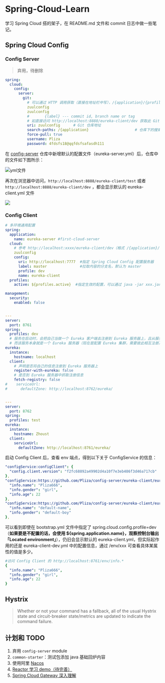 # Spring-Cloud-Learn
学习 Spring Cloud 搭的架子，在 README.md 文件和 commit 日志中做一些笔记。

## Spring Cloud Config

### Config Server

> 弃用，待删除

```yaml
spring:  
  cloud:
    config:
      server:
        git:
          # 可以通过 HTTP 调用获取（直接在地址栏中写），/{application}/{profile}[/{label}] 或者 /{application}-{profile}.yml 等，https://cloud.spring.io/spring-cloud-static/Edgware.SR5/single/spring-cloud.html#_quick_start
          zuulconfig
          zuulconfig
          #       {label} --- commit id, branch name or tag
          # 如直接访问 http://localhost:8888/eureka-client/dev 获取此 Git 仓库 的 eureka-client 目录下的 eureka-client-dev.yml 文件
          uri: zuulconfig      # Git 仓库地址
          search-paths: /{application}                     # 仓库下的搜索目录（前面的 / 不能省略）
          force-pull: true
          username: Pliza
          password: 4fdsfs18@qqfdsfsafasdh111
```

在 [config-server](https://github.com/Pliza/config-server) 仓库中新增默认的配置文件（eureka-server.yml）后，仓库中的文件如下图所示：

![yml文件](http://my-personal-blog.oss-cn-beijing.aliyuncs.com/18-12-18/86367152.jpg)

再次在浏览器中访问，`http://localhost:8888/eureka-client/test` 或者 `http://localhost:8888/eureka-client/dev` ，都会显示默认的 eureka-client.yml 文件

![](http://my-personal-blog.oss-cn-beijing.aliyuncs.com/18-12-18/43058701.jpg)

### Config Client

```yaml
# 多环境通用配置
spring:
  application:
    name: eureka-server #first-cloud-server
  cloud:
    # 参考 http://localhost:xxxx/eureka-client/dev（格式 /{application}/{profile}）
    zuulconfig
    config:
      uri: http://localhost:7777  #指定 Spring Cloud Config 配置服务器
      label: master               #拉取内容的分支名，默认为 master
      profile: dev
      name: eureka-client
  profiles:
    active: ${profiles.active}  #指定生效的配置，可以通过 java -jar xxx.jar --spring.profiles.active=x 指定.

management:
  security:
    enabled: false


---
server:
  port: 8761
spring:
  profiles: dev
  # 服务在启动时，会把自己当做一个 Eureka 客户端去注册到 Eureka 服务器上，且从服务器上拉取信息
  # 而该服务本身就是一个 Eureka 服务器（现在是配置 Eureka 集群，需要彼此相互注册）
eureka:
  instance:
    hostname: localhost
  client:
    # 声明是否将自己的信息注册到 Eureka 服务器上
    register-with-eureka: false
    # 是否到 Eureka 服务器中抓取注册信息
    fetch-registry: false
#    serviceUrl:
#      defaultZone: http://localhost:8762/eureka/


---
server:
  port: 8762
spring:
  profiles: test
eureka:
  instance:
    hostname: Zhoust
  client:
    serviceUrl:
      defaultZone: http://localhost:8761/eureka/
```

启动 Config Client 后，查看 env 端点，得到以下关于 ConfigService 的信息：

```yaml
"configService:configClient": {
  "config.client.version": "f2fc68892a49902d4a10f7e3eb486f3d46a717cb"
},
"configService:https://github.com/Pliza/config-server/eureka-client/eureka-client-dev.yml": {
  "info.name": "Pliza666",
  "info.gender": "girl",
  "info.age": 22
},
"configService:https://github.com/Pliza/config-server/eureka-client/eureka-client.yml": {
  "info.name": "default-name",
  "info.gender": "default-boy"
},
```

可以看到即使在 bootstrap.yml 文件中指定了 spring.cloud.config.profile=dev（**如果要是不配置的话，会使用 ${spring.application.name}，观察控制台输出「Located environment」**），仍旧会显示默认的 eureka-client.yml，但实际起作用的还是 eureka-client-dev.yml 中的配置信息，通过 /env/xxx 可查看具体某属性的值是多少。

```yaml
#访问 Config Client 的 http://localhost:8761/env/info.*
{
  "info.name": "Pliza666",
  "info.gender": "girl",
  "info.age": 22
}
```

## Hystrix

> Whether or not your command has a fallback, all of the usual Hystrix state and circuit-breaker state/metrics are updated to indicate the command failure.

## 计划和 TODO
1. 弃用 `config-server` module
2. `common-starter`：测试包添加 java 基础回炉内容
3. 使用阿里 [Nacos](https://nacos.io/zh-cn/)
4. [Reactor 学习 demo（待完善）](https://github.com/Pliza/Spring-Cloud-Learn/blob/master/smart-gateway/src/test/java/com/zst/test/ReactorTest.java)
5. [Spring Cloud Gateway 深入理解](https://cloud.spring.io/spring-cloud-gateway/reference/html/)